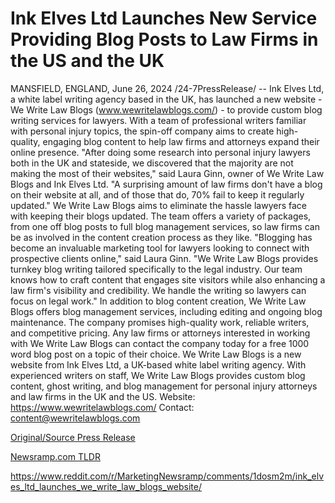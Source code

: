 # Ink Elves Ltd Launches New Service Providing Blog Posts to Law Firms in the US and the UK

MANSFIELD, ENGLAND, June 26, 2024 /24-7PressRelease/ -- Ink Elves Ltd, a white label writing agency based in the UK, has launched a new website - We Write Law Blogs (www.wewritelawblogs.com/) - to provide custom blog writing services for lawyers. With a team of professional writers familiar with personal injury topics, the spin-off company aims to create high-quality, engaging blog content to help law firms and attorneys expand their online presence.  "After doing some research into personal injury lawyers both in the UK and stateside, we discovered that the majority are not making the most of their websites," said Laura Ginn, owner of We Write Law Blogs and Ink Elves Ltd. "A surprising amount of law firms don't have a blog on their website at all, and of those that do, 70% fail to keep it regularly updated."  We Write Law Blogs aims to eliminate the hassle lawyers face with keeping their blogs updated. The team offers a variety of packages, from one off blog posts to full blog management services, so law firms can be as involved in the content creation process as they like.  "Blogging has become an invaluable marketing tool for lawyers looking to connect with prospective clients online," said Laura Ginn. "We Write Law Blogs provides turnkey blog writing tailored specifically to the legal industry. Our team knows how to craft content that engages site visitors while also enhancing a law firm's visibility and credibility. We handle the writing so lawyers can focus on legal work."  In addition to blog content creation, We Write Law Blogs offers blog management services, including editing and ongoing blog maintenance. The company promises high-quality work, reliable writers, and competitive pricing.  Any law firms or attorneys interested in working with We Write Law Blogs can contact the company today for a free 1000 word blog post on a topic of their choice.  We Write Law Blogs is a new website from Ink Elves Ltd, a UK-based white label writing agency. With experienced writers on staff, We Write Law Blogs provides custom blog content, ghost writing, and blog management for personal injury attorneys and law firms in the UK and the US.  Website: https://www.wewritelawblogs.com/ Contact: content@wewritelawblogs.com 

[Original/Source Press Release](https://www.24-7pressrelease.com/press-release/511952/ink-elves-ltd-launches-new-service-providing-blog-posts-to-law-firms-in-the-us-and-the-uk)
                    

[Newsramp.com TLDR](None) 

https://www.reddit.com/r/MarketingNewsramp/comments/1dosm2m/ink_elves_ltd_launches_we_write_law_blogs_website/